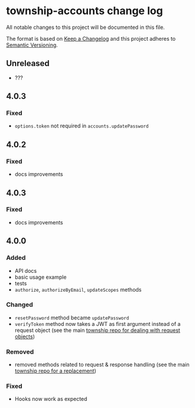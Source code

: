 # township-accounts change log

All notable changes to this project will be documented in this file.

The format is based on [Keep a Changelog](http://keepachangelog.com/) and this project adheres to [Semantic Versioning](http://semver.org/).

## Unreleased

* ???

## 4.0.3

### Fixed 
* `options.token` not required in `accounts.updatePassword`

## 4.0.2

### Fixed
* docs improvements

## 4.0.3

### Fixed
* docs improvements

## 4.0.0

### Added
* API docs
* basic usage example
* tests
* `authorize`, `authorizeByEmail`, `updateScopes` methods

### Changed
* `resetPassword` method became `updatePassword`
* `verifyToken` method now takes a JWT as first argument instead of a request object (see the main [township repo for dealing with request objects](https://github.com/township/township))

### Removed
* removed methods related to request & response handling (see the main [township repo for a replacement](https://github.com/township/township))

### Fixed
* Hooks now work as expected
